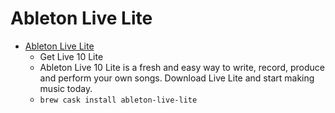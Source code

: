 # Ableton Live Lite
- [Ableton Live Lite](https://www.ableton.com/en/products/live-lite/)
  -  Get Live 10 Lite
  - Ableton Live 10 Lite is a fresh and easy way to write, record, produce and perform your own songs. Download Live Lite and start making music today.
  - `brew cask install ableton-live-lite`
